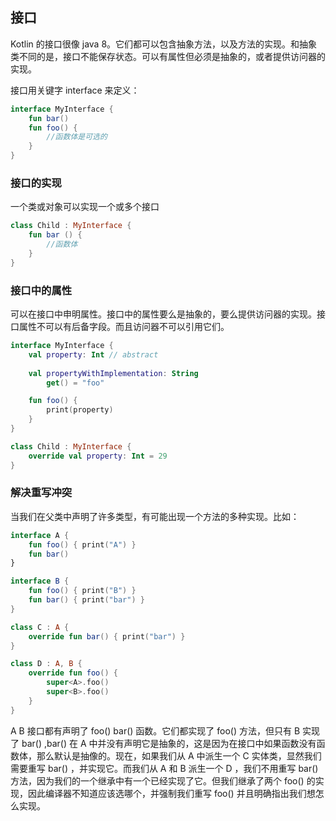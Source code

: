 ## 接口
Kotlin 的接口很像 java 8。它们都可以包含抽象方法，以及方法的实现。和抽象类不同的是，接口不能保存状态。可以有属性但必须是抽象的，或者提供访问器的实现。

接口用关键字 interface 来定义：

```kotlin
interface MyInterface {
	fun bar()
	fun foo() {
		//函数体是可选的
	}
}
```

### 接口的实现
一个类或对象可以实现一个或多个接口

```kotlin
class Child : MyInterface {
	fun bar () {
		//函数体
	}
}
```

### 接口中的属性
可以在接口中申明属性。接口中的属性要么是抽象的，要么提供访问器的实现。接口属性不可以有后备字段。而且访问器不可以引用它们。

```kotlin
interface MyInterface {
	val property: Int // abstract
	
	val propertyWithImplementation: String
		get() = "foo"

	fun foo() { 
		print(property)
	} 
}

class Child : MyInterface { 
	override val property: Int = 29
}
```

### 解决重写冲突
当我们在父类中声明了许多类型，有可能出现一个方法的多种实现。比如：

```kotlin
interface A {
    fun foo() { print("A") }
    fun bar()
}

interface B {
    fun foo() { print("B") }
    fun bar() { print("bar") }
}

class C : A {
    override fun bar() { print("bar") }
}

class D : A, B {
    override fun foo() {
        super<A>.foo()
        super<B>.foo()
    }
}

```

A B 接口都有声明了 foo() bar() 函数。它们都实现了 foo() 方法，但只有 B 实现了 bar() ,bar() 在 A 中并没有声明它是抽象的，这是因为在接口中如果函数没有函数体，那么默认是抽像的。现在，如果我们从 A 中派生一个 C 实体类，显然我们需要重写 bar() ，并实现它。而我们从 A 和 B 派生一个 D ，我们不用重写 bar() 方法，因为我们的一个继承中有一个已经实现了它。但我们继承了两个 foo() 的实现，因此编译器不知道应该选哪个，并强制我们重写 foo() 并且明确指出我们想怎么实现。
